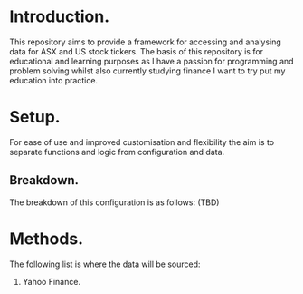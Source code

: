 # Introduction. 
This repository aims to provide a framework for accessing and analysing data for ASX and US stock tickers.
The basis of this repository is for educational and learning purposes as I have a passion for programming and problem solving
whilst also currently studying finance I want to try put my education into practice.

# Setup. 
For ease of use and improved customisation and flexibility the aim is to separate functions and logic from configuration and data.

## Breakdown. 
The breakdown of this configuration is as follows:
(TBD)

# Methods.
The following list is where the data will be sourced:
1. Yahoo Finance.
